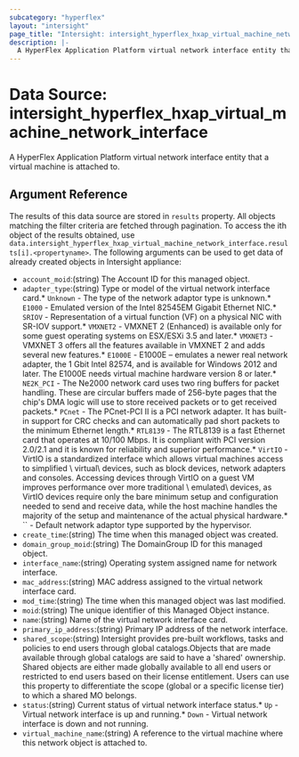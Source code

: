 ```yaml
---
subcategory: "hyperflex"
layout: "intersight"
page_title: "Intersight: intersight_hyperflex_hxap_virtual_machine_network_interface"
description: |-
  A HyperFlex Application Platform virtual network interface entity that a virtual machine is attached to.
---
```


# Data Source: intersight_hyperflex_hxap_virtual_machine_network_interface
A HyperFlex Application Platform virtual network interface entity that a virtual machine is attached to.
## Argument Reference
The results of this data source are stored in `results` property.
All objects matching the filter criteria are fetched through pagination.
To access the ith object of the results obtained, use `data.intersight_hyperflex_hxap_virtual_machine_network_interface.results[i].<propertyname>`.
The following arguments can be used to get data of already created objects in Intersight appliance:
* `account_moid`:(string) The Account ID for this managed object. 
* `adapter_type`:(string) Type or model of the virtual network interface card.* `Unknown` - The type of the network adaptor type is unknown.* `E1000` - Emulated version of the Intel 82545EM Gigabit Ethernet NIC.* `SRIOV` - Representation of a virtual function (VF) on a physical NIC with SR-IOV support.* `VMXNET2` - VMXNET 2 (Enhanced) is available only for some guest operating systems on ESX/ESXi 3.5 and later.* `VMXNET3` - VMXNET 3 offers all the features available in VMXNET 2 and adds several new features.* `E1000E` - E1000E – emulates a newer real network adapter, the 1 Gbit Intel 82574, and is available for Windows 2012 and later. The E1000E needs virtual machine hardware version 8 or later.* `NE2K_PCI` - The Ne2000 network card uses two ring buffers for packet handling. These are circular buffers made of 256-byte pages that the chip's DMA logic will use to store received packets or to get received packets.* `PCnet` - The PCnet-PCI II is a PCI network adapter. It has built-in support for CRC checks and can automatically pad short packets to the minimum Ethernet length.* `RTL8139` - The RTL8139 is a fast Ethernet card that operates at 10/100 Mbps. It is compliant with PCI version 2.0/2.1 and it is known for reliability and superior performance.* `VirtIO` - VirtIO is a standardized interface which allows virtual machines access to simplified \ virtual\  devices, such as block devices, network adapters and consoles. Accessing devices through VirtIO on a guest VM improves performance over more traditional \ emulated\  devices, as VirtIO devices require only the bare minimum setup and configuration needed to send and receive data, while the host machine handles the majority of the setup and maintenance of the actual physical hardware.* `` - Default network adaptor type supported by the hypervisor. 
* `create_time`:(string) The time when this managed object was created. 
* `domain_group_moid`:(string) The DomainGroup ID for this managed object. 
* `interface_name`:(string) Operating system assigned name for network interface. 
* `mac_address`:(string) MAC address assigned to the virtual network interface card. 
* `mod_time`:(string) The time when this managed object was last modified. 
* `moid`:(string) The unique identifier of this Managed Object instance. 
* `name`:(string) Name of the virtual network interface card. 
* `primary_ip_address`:(string) Primary IP address of the network interface. 
* `shared_scope`:(string) Intersight provides pre-built workflows, tasks and policies to end users through global catalogs.Objects that are made available through global catalogs are said to have a 'shared' ownership. Shared objects are either made globally available to all end users or restricted to end users based on their license entitlement. Users can use this property to differentiate the scope (global or a specific license tier) to which a shared MO belongs. 
* `status`:(string) Current status of virtual network interface status.* `Up` - Virtual network interface is up and running.* `Down` - Virtual network interface is down and not running. 
* `virtual_machine_name`:(string) A reference to the virtual machine where this network object is attached to. 
 
